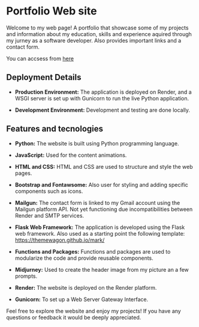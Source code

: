 # Portfolio Web site

Welcome to my web page! A portfolio that showcase some of my projects and information about my education, skills and experience 
aquired through my jurney as a software developer. Also provides important links and a contact form.

You can accsess from [here](https://portfolio-web-page.onrender.com)


## Deployment Details
* **Production Environment:** The application is deployed on Render, and a WSGI server is set up with Gunicorn to run the live Python application.

* **Development Environment:** Development and testing are done locally.


## Features and tecnologies

* **Python:** The website is built using Python programming language.

* **JavaScript:** Used for the content animations.

* **HTML and CSS:** HTML and CSS are used to structure and style the web pages.

* **Bootstrap and Fontawsome:** Also user for styling and adding specific components such as icons.

* **Mailgun:** The contact form is linked to my Gmail account using the Mailgun platform API.
  Not yet functioning due incompatibilities between Render and SMTP services.

* **Flask Web Framework:** The application is developed using the Flask web framework.
  Also used as a starting point the following template: https://themewagon.github.io/mark/

* **Functions and Packages:** Functions and packages are used to modularize the code and provide reusable components.

* **Midjurney:** Used to create the header image from my picture an a few prompts.

* **Render:** The website is deployed on the Render platform.

* **Gunicorn:** To set up a Web Server Gateway Interface.

Feel free to explore the website and enjoy my projects! If you have any questions or feedback it would be deeply appreciated. 



